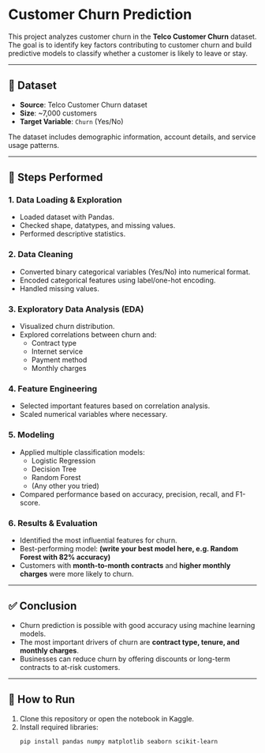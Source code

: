 # Customer Churn Prediction

This project analyzes customer churn in the **Telco Customer Churn** dataset. The goal is to identify key factors contributing to customer churn and build predictive models to classify whether a customer is likely to leave or stay.

---

## 📂 Dataset
- **Source**: Telco Customer Churn dataset  
- **Size**: ~7,000 customers  
- **Target Variable**: `Churn` (Yes/No)

The dataset includes demographic information, account details, and service usage patterns.

---

## 🔎 Steps Performed

### 1. Data Loading & Exploration
- Loaded dataset with Pandas.
- Checked shape, datatypes, and missing values.
- Performed descriptive statistics.

### 2. Data Cleaning
- Converted binary categorical variables (Yes/No) into numerical format.
- Encoded categorical features using label/one-hot encoding.
- Handled missing values.

### 3. Exploratory Data Analysis (EDA)
- Visualized churn distribution.
- Explored correlations between churn and:
  - Contract type  
  - Internet service  
  - Payment method  
  - Monthly charges  

### 4. Feature Engineering
- Selected important features based on correlation analysis.
- Scaled numerical variables where necessary.

### 5. Modeling
- Applied multiple classification models:
  - Logistic Regression  
  - Decision Tree  
  - Random Forest  
  - (Any other you tried)  
- Compared performance based on accuracy, precision, recall, and F1-score.

### 6. Results & Evaluation
- Identified the most influential features for churn.  
- Best-performing model: **(write your best model here, e.g. Random Forest with 82% accuracy)**  
- Customers with **month-to-month contracts** and **higher monthly charges** were more likely to churn.

---

## ✅ Conclusion
- Churn prediction is possible with good accuracy using machine learning models.  
- The most important drivers of churn are **contract type, tenure, and monthly charges**.  
- Businesses can reduce churn by offering discounts or long-term contracts to at-risk customers.  

---

## 🚀 How to Run
1. Clone this repository or open the notebook in Kaggle.
2. Install required libraries:
   ```bash
   pip install pandas numpy matplotlib seaborn scikit-learn

